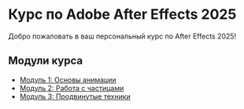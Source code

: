 # Курс по Adobe After Effects 2025

Добро пожаловать в ваш персональный курс по After Effects 2025!

## Модули курса

- [Модуль 1: Основы анимации](module1.md)
- [Модуль 2: Работа с частицами](module2.md)
- [Модуль 3: Продвинутые техники](module3.md)
